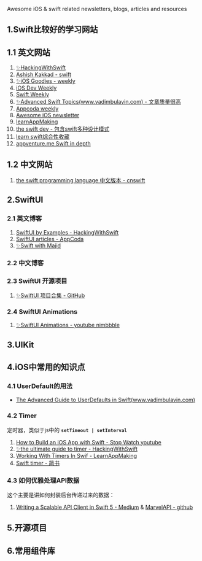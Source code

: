 Awesome iOS & swift related newsletters, blogs, articles and resources

## 1.Swift比较好的学习网站

## 1.1 英文网站
  1. [✨HackingWithSwift](https://www.hackingwithswift.com/)
  2. [Ashish Kakkad - swift](https://ashishkakkad.com/category/swift-language/)
  3. [✨iOS Goodies - weekly](https://ios-goodies.com/)
  4. [iOS Dev Weekly](https://iosdevweekly.com/)
  5. [Swift Weekly](http://digest.swiftweekly.com/)
  6. [✨Advanced Swift Topics(www.vadimbulavin.com) - 文章质量很高](https://www.vadimbulavin.com/)
  7. [Appcoda weekly](http://digest.appcoda.com/)
  8. [Awesome iOS newsletter](https://ios.libhunt.com/newsletter)
  9. [learnAppMaking](https://learnappmaking.com/blog/)
  10. [the swift dev - 包含swift多种设计模式](https://theswiftdev.com/articles/)
  11. [learn swift综合性收藏](https://theswiftdev.com/2020/01/06/what-are-the-best-practices-to-learn-ios-swift-in-2020/)
  12. [appventure.me Swift in depth](http://appventure.me/)

## 1.2 中文网站
  1. [the swift programming language 中文版本 - cnswift](https://www.cnswift.org/)


## 2.SwiftUI

### 2.1 英文博客

  1. [SwiftUI by Examples - HackingWithSwift](https://www.hackingwithswift.com/quick-start/swiftui)
  2. [SwiftUI articles - AppCoda](https://www.appcoda.com/?s=SWIFTUI)
  3. [✨Swift with Majid](https://swiftwithmajid.com/)

### 2.2 中文博客


### 2.3 SwiftUI 开源项目

  1. [✨SwiftUI 项目合集 - GitHub](https://github.com/ygit/swiftui)


### 2.4 SwiftUI Animations
  1. [✨SwiftUI Animations - youtube nimbbble](https://www.youtube.com/watch?v=gN7xW2YyoBA&list=PLTz6PJ9dfcu30W4CDtFv7f2PAoFMn0Xmb)


## 3.UIKit

## 4.iOS中常用的知识点

### 4.1 UserDefault的用法
  - [The Advanced Guide to UserDefaults in Swift(www.vadimbulavin.com)](https://www.vadimbulavin.com/advanced-guide-to-userdefaults-in-swift/)

### 4.2 Timer
定时器，类似于js中的 **`setTimeout | setInterval`**
  1. [How to Build an iOS App with Swift - Stop Watch youtube](https://www.youtube.com/watch?v=pe8hN7r5ZuE&list=PLHmNdpdzx21E6seWDIDrFDMmwhaldMA0V)
  2. [✨the ultimate guide to timer - HackingWithSwift](https://www.hackingwithswift.com/articles/117/the-ultimate-guide-to-timer)
  3. [Working With Timers In Swif - LearnAppMaking](https://learnappmaking.com/timer-swift-how-to/)
  4. [Swift timer - 简书](https://www.jianshu.com/p/e3188e8aa1dc)

### 4.3 如何优雅处理API数据
这个主要是讲如何封装后台传递过来的数据：
  1. [Writing a Scalable API Client in Swift 5 - Medium](https://medium.com/makingtuenti/writing-a-scalable-api-client-in-swift-4-b3c6f7f3f3fb) & [MarvelAPI - github](https://github.com/victorpimentel/MarvelAPI)

## 5.开源项目


## 6.常用组件库